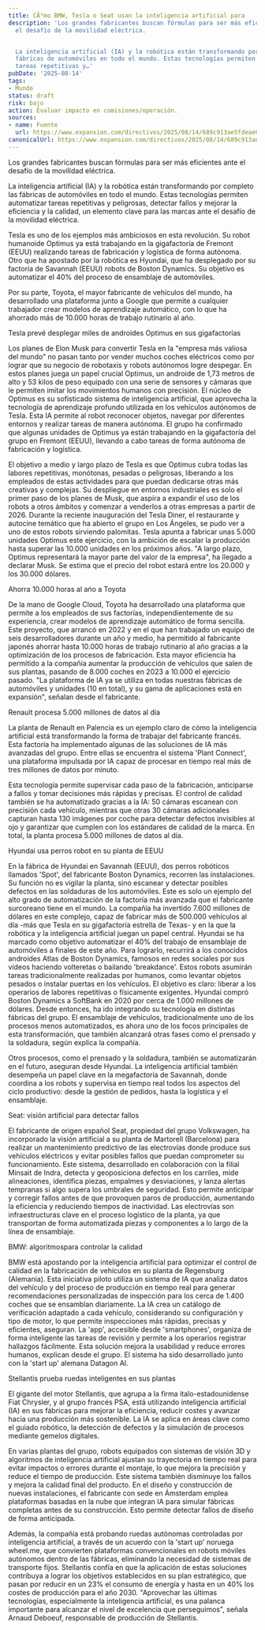 ```yaml
---
title: CÃ³mo BMW, Tesla o Seat usan la inteligencia artificial para
description: 'Los grandes fabricantes buscan fórmulas para ser más eficientes ante
  el desafío de la movilidad eléctrica.


  La inteligencia artificial (IA) y la robótica están transformando por completo las
  fábricas de automóviles en todo el mundo. Estas tecnologías permiten automatizar
  tareas repetitivas y…'
pubDate: '2025-08-14'
tags:
- Mundo
status: draft
risk: bajo
action: Evaluar impacto en comisiones/operación.
sources:
- name: Fuente
  url: https://www.expansion.com/directivos/2025/08/14/689c913ae5fdeae0178b4590.html
canonicalUrl: https://www.expansion.com/directivos/2025/08/14/689c913ae5fdeae0178b4590.html
---
```

Los grandes fabricantes buscan fórmulas para ser más eficientes ante el desafío de la movilidad eléctrica.

La inteligencia artificial (IA) y la robótica están transformando por completo las fábricas de automóviles en todo el mundo. Estas tecnologías permiten automatizar tareas repetitivas y peligrosas, detectar fallos y mejorar la eficiencia y la calidad, un elemento clave para las marcas ante el desafío de la movilidad eléctrica.

Tesla es uno de los ejemplos más ambiciosos en esta revolución. Su robot humanoide Optimus ya está trabajando en la gigafactoría de Fremont (EEUU) realizando tareas de fabricación y logística de forma autónoma. Otro que ha apostado por la robótica es Hyundai, que ha desplegado por su factoría de Savannah (EEUU) robots de Boston Dynamics. Su objetivo es automatizar el 40% del proceso de ensamblaje de automóviles.

Por su parte, Toyota, el mayor fabricante de vehículos del mundo, ha desarrollado una plataforma junto a Google que permite a cualquier trabajador crear modelos de aprendizaje automático, con lo que ha ahorrado más de 10.000 horas de trabajo rutinario al ańo.

Tesla prevé desplegar miles de androides Optimus en sus gigafactorías

Los planes de Elon Musk para convertir Tesla en la "empresa más valiosa del mundo" no pasan tanto por vender muchos coches eléctricos como por lograr que su negocio de robotaxis y robots autónomos logre despegar. En estos planes juega un papel crucial Optimus, un androide de 1,73 metros de alto y 53 kilos de peso equipado con una serie de sensores y cámaras que le permiten imitar los movimientos humanos con precisión. El núcleo de Optimus es su sofisticado sistema de inteligencia artificial, que aprovecha la tecnología de aprendizaje profundo utilizada en los vehículos autónomos de Tesla. Esta IA permite al robot reconocer objetos, navegar por diferentes entornos y realizar tareas de manera autónoma. El grupo ha confirmado que algunas unidades de Optimus ya están trabajando en la gigafactoría del grupo en Fremont (EEUU), llevando a cabo tareas de forma autónoma de fabricación y logística.

El objetivo a medio y largo plazo de Tesla es que Optimus cubra todas las labores repetitivas, monótonas, pesadas o peligrosas, liberando a los empleados de estas actividades para que puedan dedicarse otras más creativas y complejas. Su despliegue en entornos industriales es solo el primer paso de los planes de Musk, que aspira a expandir el uso de los robots a otros ámbitos y comenzar a venderlos a otras empresas a partir de 2026. Durante la reciente inauguración del Tesla Diner, el restaurante y autocine temático que ha abierto el grupo en Los Ángeles, se pudo ver a uno de estos robots sirviendo palomitas. Tesla apunta a fabricar unas 5.000 unidades Optimus este ejercicio, con la ambición de escalar la producción hasta superar las 10.000 unidades en los próximos años. "A largo plazo, Optimus representará la mayor parte del valor de la empresa", ha llegado a declarar Musk. Se estima que el precio del robot estará entre los 20.000 y los 30.000 dólares.

Ahorra 10.000 horas al ańo a Toyota

De la mano de Google Cloud, Toyota ha desarrollado una plataforma que permite a los empleados de sus factorías, independientemente de su experiencia, crear modelos de aprendizaje automático de forma sencilla. Este proyecto, que arrancó en 2022 y en el que han trabajado un equipo de seis desarrolladores durante un año y medio, ha permitido al fabricante japonés ahorrar hasta 10.000 horas de trabajo rutinario al año gracias a la optimización de los procesos de fabricación. Esta mayor eficiencia ha permitido a la compañía aumentar la producción de vehículos que salen de sus plantas, pasando de 8.000 coches en 2023 a 10.000 el ejercicio pasado. "La plataforma de IA ya se utiliza en todas nuestras fábricas de automóviles y unidades (10 en total), y su gama de aplicaciones está en expansión", señalan desde el fabricante.

Renault procesa 5.000 millones de datos al día

La planta de Renault en Palencia es un ejemplo claro de cómo la inteligencia artificial está transformando la forma de trabajar del fabricante francés. Esta factoría ha implementado algunas de las soluciones de IA más avanzadas del grupo. Entre ellas se encuentra el sistema 'Plant Connect', una plataforma impulsada por IA capaz de procesar en tiempo real más de tres millones de datos por minuto.

Esta tecnología permite supervisar cada paso de la fabricación, anticiparse a fallos y tomar decisiones más rápidas y precisas. El control de calidad también se ha automatizado gracias a la IA: 50 cámaras escanean con precisión cada vehículo, mientras que otras 30 cámaras adicionales capturan hasta 130 imágenes por coche para detectar defectos invisibles al ojo y garantizar que cumplen con los estándares de calidad de la marca. En total, la planta procesa 5.000 millones de datos al día.

Hyundai usa perros robot en su planta de EEUU

En la fábrica de Hyundai en Savannah (EEUU), dos perros robóticos llamados 'Spot', del fabricante Boston Dynamics, recorren las instalaciones. Su función no es vigilar la planta, sino escanear y detectar posibles defectos en las soldaduras de los automóviles. Este es solo un ejemplo del alto grado de automatización de la factoría más avanzada que el fabricante surcoreano tiene en el mundo. La compañía ha invertido 7.600 millones de dólares en este complejo, capaz de fabricar más de 500.000 vehículos al día -más que Tesla en su gigafactoría estrella de Texas- y en la que la robótica y la inteligencia artificial juegan un papel central. Hyundai se ha marcado como objetivo automatizar el 40% del trabajo de ensamblaje de automóviles a finales de este año. Para lograrlo, recurrirá a los conocidos androides Atlas de Boston Dynamics, famosos en redes sociales por sus vídeos haciendo volteretas o bailando 'breakdance'. Estos robots asumirán tareas tradicionalmente realizadas por humanos, como levantar objetos pesados o instalar puertas en los vehículos. El objetivo es claro: liberar a los operarios de labores repetitivas o físicamente exigentes. Hyundai compró Boston Dynamics a SoftBank en 2020 por cerca de 1.000 millones de dólares. Desde entonces, ha ido integrando su tecnología en distintas fábricas del grupo. El ensamblaje de vehículos, tradicionalmente uno de los procesos menos automatizados, es ahora uno de los focos principales de esta transformación, que también alcanzará otras fases como el prensado y la soldadura, según explica la compañía.

Otros procesos, como el prensado y la soldadura, también se automatizarán en el futuro, aseguran desde Hyundai. La inteligencia artificial también desempeña un papel clave en la megafactoría de Savannah, donde coordina a los robots y supervisa en tiempo real todos los aspectos del ciclo productivo: desde la gestión de pedidos, hasta la logística y el ensamblaje.

Seat: visión artificial para detectar fallos

El fabricante de origen español Seat, propiedad del grupo Volkswagen, ha incorporado la visión artificial a su planta de Martorell (Barcelona) para realizar un mantenimiento predictivo de las electrovías donde produce sus vehículos eléctricos y evitar posibles fallos que puedan comprometer su funcionamiento. Este sistema, desarrollado en colaboración con la filial Minsait de Indra, detecta y geoposiciona defectos en los carriles, mide alineaciones, identifica piezas, empalmes y desviaciones, y lanza alertas tempranas si algo supera los umbrales de seguridad. Esto permite anticipar y corregir fallos antes de que provoquen paros de producción, aumentando la eficiencia y reduciendo tiempos de inactividad. Las electrovías son infraestructuras clave en el proceso logístico de la planta, ya que transportan de forma automatizada piezas y componentes a lo largo de la línea de ensamblaje.

BMW: algoritmospara controlar la calidad

BMW está apostando por la inteligencia artificial para optimizar el control de calidad en la fabricación de vehículos en su planta de Regensburg (Alemania). Esta iniciativa piloto utiliza un sistema de IA que analiza datos del vehículo y del proceso de producción en tiempo real para generar recomendaciones personalizadas de inspección para los cerca de 1.400 coches que se ensamblan diariamente. La IA crea un catálogo de verificación adaptado a cada vehículo, considerando su configuración y tipo de motor, lo que permite inspecciones más rápidas, precisas y eficientes, aseguran. La 'app', accesible desde 'smartphones', organiza de forma inteligente las tareas de revisión y permite a los operarios registrar hallazgos fácilmente. Esta solución mejora la usabilidad y reduce errores humanos, explican desde el grupo. El sistema ha sido desarrollado junto con la 'start up' alemana Datagon AI.

Stellantis prueba ruedas inteligentes en sus plantas

El gigante del motor Stellantis, que agrupa a la firma italo-estadounidense Fiat Chrysler, y al grupo francés PSA, está utilizando inteligencia artificial (IA) en sus fábricas para mejorar la eficiencia, reducir costes y avanzar hacia una producción más sostenible. La IA se aplica en áreas clave como el guiado robótico, la detección de defectos y la simulación de procesos mediante gemelos digitales.

En varias plantas del grupo, robots equipados con sistemas de visión 3D y algoritmos de inteligencia artificial ajustan su trayectoria en tiempo real para evitar impactos o errores durante el montaje, lo que mejora la precisión y reduce el tiempo de producción. Este sistema también disminuye los fallos y mejora la calidad final del producto. En el diseño y construcción de nuevas instalaciones, el fabricante con sede en Ámsterdam emplea plataformas basadas en la nube que integran IA para simular fábricas completas antes de su construcción. Esto permite detectar fallos de diseño de forma anticipada.

Además, la compañía está probando ruedas autónomas controladas por inteligencia artificial, a través de un acuerdo con la 'start up' noruega wheel.me, que convierten plataformas convencionales en robots móviles autónomos dentro de las fábricas, eliminando la necesidad de sistemas de transporte fijos. Stellantis confía en que la aplicación de estas soluciones contribuya a lograr los objetivos establecidos en su plan estratégico, que pasan por reducir en un 23% el consumo de energía y hasta en un 40% los costes de producción para el año 2030. "Aprovechar las últimas tecnologías, especialmente la inteligencia artificial, es una palanca importante para alcanzar el nivel de excelencia que perseguimos", señala Arnaud Deboeuf, responsable de producción de Stellantis.